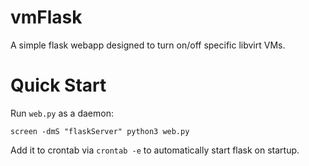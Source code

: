 # vmFlask
A simple flask webapp designed to turn on/off specific libvirt VMs.

# Quick Start

Run `web.py` as a daemon:
```
screen -dmS "flaskServer" python3 web.py
```
Add it to crontab via `crontab -e` to automatically start flask on startup.

